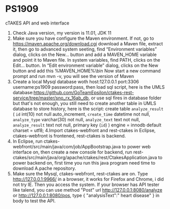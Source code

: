 # PS1909
cTAKES API and web interface
1. Check Java version, my version is 11.01, JDK 11
2. Make sure you have configure the Maven environment. If not, go to https://maven.apache.org/download.cgi
download a Maven file, extract it, then go to advanced system seeting, find “Environment variables” dialog, clicks on the New... button and add a MAVEN_HOME variable and point it to Maven file.
In system variables, find PATH, clicks on the Edit... button. In “Edit environment variable” dialog, clicks on the New button and add this %MAVEN_HOME%\bin
Now start a new command prompt and run mvn -v, you will see the version of Maven
3. Create a local Mysql database woth host:127.0.0.1 port:3306 username:ps1909 password:pass, then load sql script, here is the UMLS database:https://github.com/GoTeamEpsilon/ctakes-rest-service/tree/master/sno_rx_16ab_db, or use sql fires in database folder
but that's not enough, you still need to create another table in UMLS database to store history, here is the script:
create table `analyze_result` (
    `id` int(10) not null auto_increment,
	`create_time` datetime not null,
	`analyze_type` varchar(30) not null,
	`analyze_text` text not null,
	`analyze_result` text not null,
	primary key (`id`)
) engine = innodb default charset = utf8;
4.Import ctakes-webfront and rest-ctakes in Eclipse, ctakes-webfront is frontened, rest-ctakes is backend. 
5. In Eclipse, run ctakes-webfront/src/main/java/com/job/AppBootstrap.java to power web interface on, then create a new console for backend,
run rest-ctakes/src/main/java/org/apache/ctakes/rest/CtakesApplication.java to power backend on, first time you run this java program need time to download A.pache repository.
6. Make sure the Mysql, ctakes-webfront, rest-ctakes are on. Type http://127.0.0.1:9966/ in a browser, it works for Firefox and Chrome, i did not try IE. Then you access the system.
If your browser has API tester like talend, you can use method "Post" url http://127.0.0.1:8080/analyze or http://127.0.0.1:8080/pos,
 type 
{
  "analysisText":" heart disease"
}
in body to test the API.

